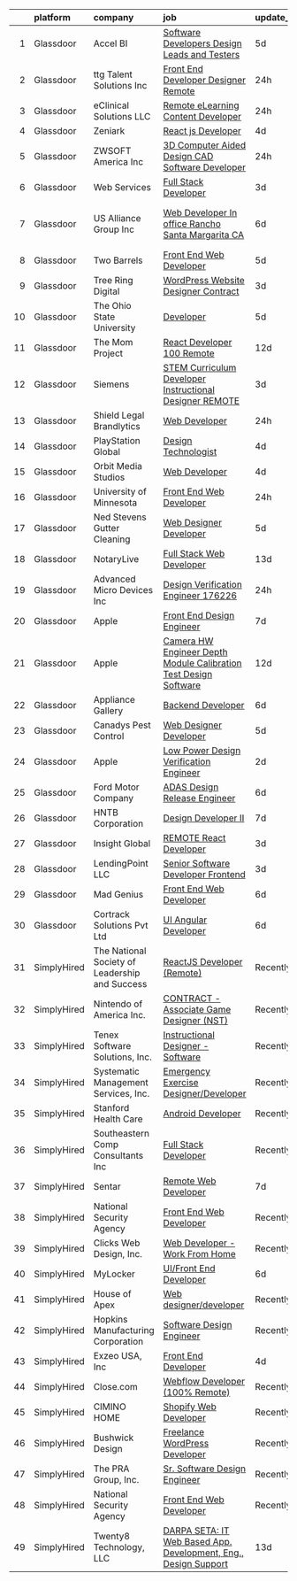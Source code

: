 

|    | platform    | company                                        | job                                                                                                                                                                                                                                                                                                                                                                                                                                                                                                                                                                                                                                                                                                                                                                                                                                                                                                                                                                                                                                                                                                                                                                                                                                                                                                                                                                                                                                                     | update_time   | location                   |
|---:|:------------|:-----------------------------------------------|:--------------------------------------------------------------------------------------------------------------------------------------------------------------------------------------------------------------------------------------------------------------------------------------------------------------------------------------------------------------------------------------------------------------------------------------------------------------------------------------------------------------------------------------------------------------------------------------------------------------------------------------------------------------------------------------------------------------------------------------------------------------------------------------------------------------------------------------------------------------------------------------------------------------------------------------------------------------------------------------------------------------------------------------------------------------------------------------------------------------------------------------------------------------------------------------------------------------------------------------------------------------------------------------------------------------------------------------------------------------------------------------------------------------------------------------------------------|:--------------|:---------------------------|
|  1 | Glassdoor   | Accel BI                                       | [Software Developers  Design Leads and Testers](https://www.glassdoor.com/partner/jobListing.htm?pos=120&ao=1136043&s=58&guid=00000182394b86218629e5efd0278edc&src=GD_JOB_AD&t=SR&vt=w&ea=1&cs=1_88e0d2bf&cb=1658818627688&jobListingId=1008017868184&jrtk=3-0-1g8skn1nikuio801-1g8skn1o3ih67800-cea150e8c433e0a7-)                                                                                                                                                                                                                                                                                                                                                                                                                                                                                                                                                                                                                                                                                                                                                                                                                                                                                                                                                                                                                                                                                                                                     | 5d            | Remote                     |
|  2 | Glassdoor   | ttg Talent Solutions  Inc                      | [Front End Developer Designer  Remote ](https://www.glassdoor.com/partner/jobListing.htm?pos=112&ao=1110586&s=58&guid=00000182394b86218629e5efd0278edc&src=GD_JOB_AD&t=SR&vt=w&ea=1&cs=1_7906b874&cb=1658818627688&jobListingId=1008028422013&cpc=334ABAF5D42DC775&jrtk=3-0-1g8skn1nikuio801-1g8skn1o3ih67800-c6f6f710d0464853--6NYlbfkN0AUiX3sHKqZN5jl4IsPDtY0khgZWcQ8wFhqB-G_96asve0MCvcbNf7SqkXrWUp1jmlIKT-YA5EnAtLioeaeQoOKV_opw6rbp9AGBOYrP49pG8KxM9-ggLJjVDydvwhqqrlEgCuu3JEj6b5UDQLIovkPiQuBiQRadGHWa_EhVLlmNj427a0YfbHVDPeMNvrStIwM27IlcO_hXmcSnvEjfUEGLf2pzXaCByzpuCDozT_fACO7d8bSpl_mIn7p0jrTa-P0kBy9xF1_E6dhhHQatGCC-b1DKuFA_5nfV6a18v_2OX9nijYZRDxbo0hW7qCKuBD2ctzcvHLzHgqB0Gq2sGm1chz9qEOvZCCOZJbgcJpLlLeoV5LKLDYZWZh9BQq5fei20y4gqpIfUahP7TcLiVHOZoiitatIyayq72YqeOU3IHZ4SsfOSVLCF-aqGi30qCN5Ot7mGF2P9ZQJ6ZacOk0mbcUBYoeSLu5ZCOYTqWE5A3iDGXvbtVnO4TtZGg7bBVQXyMVVWf3yDg%3D%3D)                                                                                                                                                                                                                                                                                                                                                                                                                                                                                                                                                            | 24h           | Remote                     |
|  3 | Glassdoor   | eClinical Solutions  LLC                       | [Remote eLearning Content Developer](https://www.glassdoor.com/partner/jobListing.htm?pos=115&ao=1136043&s=58&guid=00000182394b86218629e5efd0278edc&src=GD_JOB_AD&t=SR&vt=w&ea=1&cs=1_7ce787ef&cb=1658818627688&jobListingId=1008029174194&jrtk=3-0-1g8skn1nikuio801-1g8skn1o3ih67800-8be40fbc77b5fb4a-)                                                                                                                                                                                                                                                                                                                                                                                                                                                                                                                                                                                                                                                                                                                                                                                                                                                                                                                                                                                                                                                                                                                                                | 24h           | Mansfield, MA              |
|  4 | Glassdoor   | Zeniark                                        | [React js Developer](https://www.glassdoor.com/partner/jobListing.htm?pos=118&ao=1136043&s=58&guid=00000182394b86218629e5efd0278edc&src=GD_JOB_AD&t=SR&vt=w&cs=1_a1da734b&cb=1658818627688&jobListingId=1008019700337&jrtk=3-0-1g8skn1nikuio801-1g8skn1o3ih67800-05903aacd493e165-)                                                                                                                                                                                                                                                                                                                                                                                                                                                                                                                                                                                                                                                                                                                                                                                                                                                                                                                                                                                                                                                                                                                                                                     | 4d            | Virginia                   |
|  5 | Glassdoor   | ZWSOFT America Inc                             | [3D Computer Aided Design  CAD  Software Developer](https://www.glassdoor.com/partner/jobListing.htm?pos=103&ao=1110586&s=58&guid=00000182394b86218629e5efd0278edc&src=GD_JOB_AD&t=SR&vt=w&ea=1&cs=1_e8ca6961&cb=1658818627686&jobListingId=1008028413603&cpc=7AD1D84939BBEEF3&jrtk=3-0-1g8skn1nikuio801-1g8skn1o3ih67800-7cfc9b44e995e1c8--6NYlbfkN0Al--CnnRAAemIt_jfh57jxz0oZUFSmuvBQtr16jS88RRLe8Ac7oVcsiyg-vicHt85WlGgMjQ3jT_JXQEFEJM2J6WbHKirNqK3Z481xKc2l-WsEBEiFHTKZzwi3TM2D5oDtmy1YCJtTLM5VPw8FD8ycXz93Nw6WVEOhwseukaqVqFM4pURWTwlnC0FcXcD6Ew8LWQ3-lZT3rzqEmFe3TcfkMoFnbPvqUlF3FCmXTJHg8FrZ-uLD3xa_xhUYbOwHXFNiAKKSVyi4J_67_WPP7nJQClxra0FWSp1leyXoEbepk4h_TDaUcofns0HfhZQth7mZ4NihOo6pF_qq4pgbt0QqpkjAl1BXWl_U0WXWub3x-ixK9_I4PiV2erP4mkPMMCWpdM1ZuoAh6SvjIXC1zke9NXD5w_LKZ3UwKIGAZppiIIMnf_ohudUMKCrhOWScWn4UEXmXAcJQoEezkKpXyotzwHqAVYIyOz2NNj3DxHCWupONkgqP-DtoNYi8W7Omkmg%3D)                                                                                                                                                                                                                                                                                                                                                                                                                                                                                                                                                              | 24h           | Melbourne, FL              |
|  6 | Glassdoor   | Web Services                                   | [Full Stack Developer](https://www.glassdoor.com/partner/jobListing.htm?pos=126&ao=1136043&s=58&guid=00000182394b86218629e5efd0278edc&src=GD_JOB_AD&t=SR&vt=w&cs=1_23b3ae98&cb=1658818627689&jobListingId=1008024000318&jrtk=3-0-1g8skn1nikuio801-1g8skn1o3ih67800-c62dc556ccc5faef-)                                                                                                                                                                                                                                                                                                                                                                                                                                                                                                                                                                                                                                                                                                                                                                                                                                                                                                                                                                                                                                                                                                                                                                   | 3d            | Remote                     |
|  7 | Glassdoor   | US Alliance Group Inc                          | [Web Developer  In office  Rancho Santa Margarita  CA ](https://www.glassdoor.com/partner/jobListing.htm?pos=101&ao=1110586&s=58&guid=00000182394b86218629e5efd0278edc&src=GD_JOB_AD&t=SR&vt=w&ea=1&cs=1_f285f0c1&cb=1658818627686&jobListingId=1008014848603&cpc=3E251C7E648E8D76&jrtk=3-0-1g8skn1nikuio801-1g8skn1o3ih67800-7d13f3e603f6dd15--6NYlbfkN0A7OtFyauc6LJP5jWkGMpWWxS3-3XKXtaPXlCd9hnwWuVUelcMpdfFT_rILibNBvX6yJ2Kqpn2nSfwPJns4iPrCDJ0nUTlAk7Ya935nIWehlUCWZE9uMYaW6uT-WfbYywJXyOP17KRSABWjkTP38cZgvSgsXPMEL8yYtZSAtUaFylcCCWes4ng_qTY33-Y2m8Cg_LQFkQnxWbw-ORJaCWoqi3HRBWICHO0WrUFIEzFstwmCWPWi8dC-MpKeWGzuzCULvGCaXikyLMUTQYVyN7VuJ3XZQTrkh10uaRql3b6sYQmvoNnClvBsF2o-TvMwl7rDKGh-xZK7VH_-IyDkXoqnLYiIRfVFCb6ZpARui15pLnbR8O-gQoCFJuqL681l_MpWrmJ_-YUw8Efv2DpFEYK6KLOiDlk6Bi58E7_w0Tr85UR_e51fsXkNUVQy18OUoJtcxuBzOTYbNo4I9Xy4FkYO8-D2ewFuiqBsy9rUQpnqa0Wn6rDV7NQGGFckD6ybKFAZPFzUb8bkgP5Lmii3WqqzLUgxNDtMo3JF4Egd3TWdeg%3D%3D)                                                                                                                                                                                                                                                                                                                                                                                                                                                                                                            | 6d            | Rancho Santa Margarita, CA |
|  8 | Glassdoor   | Two Barrels                                    | [Front End Web Developer](https://www.glassdoor.com/partner/jobListing.htm?pos=119&ao=1136043&s=58&guid=00000182394b86218629e5efd0278edc&src=GD_JOB_AD&t=SR&vt=w&cs=1_09c9b7b7&cb=1658818627688&jobListingId=1008017355287&jrtk=3-0-1g8skn1nikuio801-1g8skn1o3ih67800-4073b3b8d689a35e-)                                                                                                                                                                                                                                                                                                                                                                                                                                                                                                                                                                                                                                                                                                                                                                                                                                                                                                                                                                                                                                                                                                                                                                | 5d            | Remote                     |
|  9 | Glassdoor   | Tree Ring Digital                              | [WordPress Website Designer  Contract ](https://www.glassdoor.com/partner/jobListing.htm?pos=125&ao=1136043&s=58&guid=00000182394b86218629e5efd0278edc&src=GD_JOB_AD&t=SR&vt=w&ea=1&cs=1_7c2c6200&cb=1658818627689&jobListingId=1008023268607&jrtk=3-0-1g8skn1nikuio801-1g8skn1o3ih67800-8a16198373301fda-)                                                                                                                                                                                                                                                                                                                                                                                                                                                                                                                                                                                                                                                                                                                                                                                                                                                                                                                                                                                                                                                                                                                                             | 3d            | Remote                     |
| 10 | Glassdoor   | The Ohio State University                      | [Developer](https://www.glassdoor.com/partner/jobListing.htm?pos=130&ao=1136043&s=58&guid=00000182394b86218629e5efd0278edc&src=GD_JOB_AD&t=SR&vt=w&cs=1_b2413f41&cb=1658818627689&jobListingId=1008016782970&jrtk=3-0-1g8skn1nikuio801-1g8skn1o3ih67800-64916cd1d7db5a58-)                                                                                                                                                                                                                                                                                                                                                                                                                                                                                                                                                                                                                                                                                                                                                                                                                                                                                                                                                                                                                                                                                                                                                                              | 5d            | Columbus, OH               |
| 11 | Glassdoor   | The Mom Project                                | [React Developer  100  Remote ](https://www.glassdoor.com/partner/jobListing.htm?pos=110&ao=1110586&s=58&guid=00000182394b86218629e5efd0278edc&src=GD_JOB_AD&t=SR&vt=w&cs=1_15072aa3&cb=1658818627687&jobListingId=1008003187076&cpc=9DC6E4D8324653EE&jrtk=3-0-1g8skn1nikuio801-1g8skn1o3ih67800-9cdda45683b89dc0--6NYlbfkN0BDp_epf89aHDQhKpPegNJQ_ldQpEFZQsM9OcONMGxWx6pU56EKHF58QjVdAUvn2gXX1fuekItIkCiy6qYi46CotMFumCy-OLkNLGC5HlInWK_9X0_7Yu4FaCm9-yL2AeUCMmtMoKhVNK81R29Kv7leI8zn9ApL1hPLyF4EWDbSWgGWwlcAkyly182izPc3-6HKlCAKGjwt0Xx7OY_izW8sNebi8Mx70lttopVNdD13fUZ5wxi0AYsGUqMXyIeGyDGLeg3nzx28_3tk7Souq94JPdJcPoZOlW-cQqFqXvgCF9ICXMRJYn8zkNdCoFhXLGMtrFAl1zR3plxy8zTzA3GOth1jpWwiFQ8cWPxQyp3BC2aB_xZmuBxRpaQo4DWuSJz6cQncF3DlHtwkXkRunq-lfCiJx7FzGQwUtSdldJXJ4x_BueL3Rzt8OOm8XDiyOTSMyEFLa35vPC6NvBMNse9NmDxQR31E1g1pWLw95-k7U4ECAX4vkq-uFL6vzcIXczd0hfVol2OJHUVKQj8Pe-9X5uwWnF9G0BZO3utvAmF98FqRUGbKZRyFuUsJPWGF69YVnBLlo1H1wg%3D%3D)                                                                                                                                                                                                                                                                                                                                                                                                                                                                                                         | 12d           | Remote                     |
| 12 | Glassdoor   | Siemens                                        | [STEM  Curriculum Developer Instructional Designer  REMOTE](https://www.glassdoor.com/partner/jobListing.htm?pos=121&ao=1136043&s=58&guid=00000182394b86218629e5efd0278edc&src=GD_JOB_AD&t=SR&vt=w&cs=1_dbe18c23&cb=1658818627688&jobListingId=1008023949993&jrtk=3-0-1g8skn1nikuio801-1g8skn1o3ih67800-3fa29d17df5dd904-)                                                                                                                                                                                                                                                                                                                                                                                                                                                                                                                                                                                                                                                                                                                                                                                                                                                                                                                                                                                                                                                                                                                              | 3d            | Kansas                     |
| 13 | Glassdoor   | Shield Legal   Brandlytics                     | [Web Developer](https://www.glassdoor.com/partner/jobListing.htm?pos=102&ao=1110586&s=58&guid=00000182394b86218629e5efd0278edc&src=GD_JOB_AD&t=SR&vt=w&ea=1&cs=1_52682903&cb=1658818627686&jobListingId=1008028234356&cpc=9FE5D8D7282D4400&jrtk=3-0-1g8skn1nikuio801-1g8skn1o3ih67800-aa380593fae3c19f--6NYlbfkN0AY4guaBc_odNxnJHTncvfwFu86WvDwtbc_K-gSZc1x5K7wdWHYCJnRp1Locsx80aYeKxKbs3sTBvFSDwBImemlYRB_e4OQYRrXxD9lkdg-qLSJy7X3bVycCTf_UEZ1FJpnKfVLQtn9kZEOtD2QugQ7t6lLq_pIjFKEkKBFYlzOARkx5WAdxaC6mzVyzPCaQkD45aQ35RZICoL0ymAhV9IkJkJX9mHoLaQ8GHrSIxRWO4wlRJ3pGVztp03xKPUTEgQYUFUZrEa1Snhyf3zu3M6pk7uLUw0WRZgaIx8nxZ2e2vewbO30Idr-TNmDCJnXDoc0sEvkjhYvBpCDliEYUeUh2YsWz3ya8vSS11RJazgsw67zt3dLdMYPxrOa-4tGEspv4XXJB-EbG3wpO3Lp32sDA2IH3r1-nU0GquknVzy6G7sfMen3LoZrSdWURIhaKQBE4kOfTxm0Q1tfsr1Cf_TgTyEbLdUYhoOu9YrQ_eS-pbYKVuY7WIauMWnNLOhAx07gGzq8Sm5WSA%3D%3D)                                                                                                                                                                                                                                                                                                                                                                                                                                                                                                                                                                                    | 24h           | Carlsbad, CA               |
| 14 | Glassdoor   | PlayStation Global                             | [Design Technologist](https://www.glassdoor.com/partner/jobListing.htm?pos=124&ao=1136043&s=58&guid=00000182394b86218629e5efd0278edc&src=GD_JOB_AD&t=SR&vt=w&ea=1&cs=1_1219b87e&cb=1658818627689&jobListingId=1008020161010&jrtk=3-0-1g8skn1nikuio801-1g8skn1o3ih67800-1f8aab1198bf748b-)                                                                                                                                                                                                                                                                                                                                                                                                                                                                                                                                                                                                                                                                                                                                                                                                                                                                                                                                                                                                                                                                                                                                                               | 4d            | Los Angeles, CA            |
| 15 | Glassdoor   | Orbit Media Studios                            | [Web Developer](https://www.glassdoor.com/partner/jobListing.htm?pos=129&ao=1136043&s=58&guid=00000182394b86218629e5efd0278edc&src=GD_JOB_AD&t=SR&vt=w&ea=1&cs=1_d536460d&cb=1658818627689&jobListingId=1008021056685&jrtk=3-0-1g8skn1nikuio801-1g8skn1o3ih67800-783f9c4b3577f603-)                                                                                                                                                                                                                                                                                                                                                                                                                                                                                                                                                                                                                                                                                                                                                                                                                                                                                                                                                                                                                                                                                                                                                                     | 4d            | Remote                     |
| 16 | Glassdoor   | University of Minnesota                        | [Front End Web Developer](https://www.glassdoor.com/partner/jobListing.htm?pos=122&ao=1136043&s=58&guid=00000182394b86218629e5efd0278edc&src=GD_JOB_AD&t=SR&vt=w&cs=1_99b25c4e&cb=1658818627688&jobListingId=1008028103224&jrtk=3-0-1g8skn1nikuio801-1g8skn1o3ih67800-6dcc656077c40d42-)                                                                                                                                                                                                                                                                                                                                                                                                                                                                                                                                                                                                                                                                                                                                                                                                                                                                                                                                                                                                                                                                                                                                                                | 24h           | Minneapolis, MN            |
| 17 | Glassdoor   | Ned Stevens Gutter Cleaning                    | [Web Designer Developer](https://www.glassdoor.com/partner/jobListing.htm?pos=107&ao=1110586&s=58&guid=00000182394b86218629e5efd0278edc&src=GD_JOB_AD&t=SR&vt=w&ea=1&cs=1_461210ee&cb=1658818627687&jobListingId=1008017120877&cpc=217C45A42544DB93&jrtk=3-0-1g8skn1nikuio801-1g8skn1o3ih67800-d5fb7e4d1dac221b--6NYlbfkN0DLxniXb9xd09bch3T7EymxCrgj1jiT2kSu__xrmi42oCz9LhPSIgqDkFYApuYeWGy_rjCkHvUHMHLj1_Xvd3v1qSbW6fyst-_8t0riB0k_jESoRxSdvl5g2QFKEhLWUaJicRCC7nSUOmNyjVaHbcpcN3zcep0FLteSd7OHcev7pL95IUF5i3_w8cGQVncW66DcxUX4PiILD4oKqD8Jx0reySSFsrZuFq7rvWnawTxnAqIzjSudnFfGwWA13z7TR4qmR3asWVFmzhUQgh59krAieHe3reZPTKizNGvOjGS-pOGtN0lNRtyNG3hud9NrxGU4wsoxWBNmsU5DZYzgqJtpJQW-2DQDh4pGMWlV9J08k4KaOAuhjX0ahYXTjP7mxGf8q_Hp1dlCRqg6peFjQH_JFREaIegnI3Nz2ICGl7Efj8jOxxFii80EKW3W_gfqdYVbf7Sv_qI5L8yTwZmqnijb03EWiSXl8Ds6m1eMcrz-kEIqASHLX2I3VzesYhALhQ8%3D)                                                                                                                                                                                                                                                                                                                                                                                                                                                                                                                                                                                         | 5d            | Fairfield, NJ              |
| 18 | Glassdoor   | NotaryLive                                     | [Full Stack Web Developer](https://www.glassdoor.com/partner/jobListing.htm?pos=108&ao=1110586&s=58&guid=00000182394b86218629e5efd0278edc&src=GD_JOB_AD&t=SR&vt=w&ea=1&cs=1_303b1b80&cb=1658818627687&jobListingId=1008000375797&cpc=444700D72F2ECBCE&jrtk=3-0-1g8skn1nikuio801-1g8skn1o3ih67800-5b2329645c866d27--6NYlbfkN0At83X8kkdixnJSamndfxk2HpSvNgVyVMZKCbhG0LDmU7q2XBxd1sTiS7_7wWniVM3xdmRgtNvg8_JaqheuNjWm6f4dzWdgpGaWeVdEjkAnUK3AArEislUnyvfLtWJzQhENywvcD_Tzc8Z0JsUVZPl-KydRXM4YRAStw3Ad6Iva_70aCMCFmfiNKksbrbcT-IYiZXIY4L7s75yP35kfhH3fIZ_QiXkTlSaOZGd7pcTv0KmEhyh_BpPJhZpnklcFU-Id8tqMcQmkHVVXwjLImJnZpxakg6a-N3J99iUKZ48cIcZBEkQtdIyWF4p5MWikgw2fMfWcx3p041VBsq3sUJXUL8NE1RtihQNOHtQsGoOsBp-K3GI-QGdelV4N3V3i9fgAp6f8tyZ7tGHhDFTzVENKZTqYQfFSm8xhp62bBUC0pPs4eYihNpZmurKL2WfzXJGEKADAL-t2EXbwBG79ijbqhLVAoU4ZVfxs9oHIoW2uYxOJFOjKozZftU4tDYXbZj4%3D)                                                                                                                                                                                                                                                                                                                                                                                                                                                                                                                                                                                       | 13d           | Nanuet, NY                 |
| 19 | Glassdoor   | Advanced Micro Devices  Inc                    | [Design Verification Engineer  176226 ](https://www.glassdoor.com/partner/jobListing.htm?pos=127&ao=1136043&s=58&guid=00000182394b86218629e5efd0278edc&src=GD_JOB_AD&t=SR&vt=w&cs=1_22913d19&cb=1658818627689&jobListingId=1008028281859&jrtk=3-0-1g8skn1nikuio801-1g8skn1o3ih67800-480cb10f5608e0ff-)                                                                                                                                                                                                                                                                                                                                                                                                                                                                                                                                                                                                                                                                                                                                                                                                                                                                                                                                                                                                                                                                                                                                                  | 24h           | Santa Clara, CA            |
| 20 | Glassdoor   | Apple                                          | [Front End Design Engineer](https://www.glassdoor.com/partner/jobListing.htm?pos=106&ao=1110586&s=58&guid=00000182394b86218629e5efd0278edc&src=GD_JOB_AD&t=SR&vt=w&cs=1_9d4bf351&cb=1658818627687&jobListingId=1008011631967&cpc=82B3195DA92CAF92&jrtk=3-0-1g8skn1nikuio801-1g8skn1o3ih67800-344c5424d55e1b20--6NYlbfkN0BvKrLyj5gPmtZO9T8euul8TCxuuKNOtzRJOomxnwSEodTz2Bc-sPZlMlNbJQ5kKAv04Ivmwpjp93eLryhvpt11H81ED19LOkPGcNUhAXTdgbfSIXwOQbt6ewEB3v8s4Sefu8yQirlLNwvlT_xCGGg5VfRhIWkFIMZPcc3oOPH7mSg9ACGIOE_JYk1LBsTjSBpzPGPuKY-i-kpgW7eqRjG0uRDuvVBcxab4Raqptst_wqP1skRDft7K8fQ06ZhV2Lch9Dng61xlT5SmWoGx_s7gsqskz2YMYGx8EFHmuso6d2bs2KhBprjTcOl6OczrWsAPtM9jFkw9OxYRm3DEniG6MiMOVdbjhM9IT942yRsNZzc-9FGPQp89Hm-x8cqMvU9BmgBf9KFBGQNkfd7MK0-JNh4uYqvLbXnjFRcIAuiKBP7v2yBOe31vrh9v0uXTM5U5wSYrhxQsnQNGmthdUXl1A48NIuK-sYLJCtBo82tYZqR7FiTxtOZpQQMN3Jg0Zd0fT_v7pLI37UXr1npfQf-JzgVGALP3rCw6AbrYePyqrbYc6YHgJbVaJ-5C4iezHcUoRdZKOLKIZZPfgRIQZG2DKPXvH4XPO9H13kb3TffwHeUGefa6S5mKxf-xkz8tc3rAA15NSxYYNIki8V-SXRjTxmrgfZr7xypL_SKwqZ_TIu_eEZPy5CJscztY_X6mk81a3M4xaKUhz3-DxOlxgyqVU7iaI-SgYGLFrtqXt_HgOg67iwLIBZ6fqdf1WoHV4xAwkVI0DDeTaXcqVQROwS--DWs2Z4Guwn0lSBKqbC5tE9h7n_xlIvzvvmgUImPK9FW67AXU4Wq4wiDsEnlNKIwnyhw54b044niLv6JWmEmqvGgNusk-Vnof9Bwb9GyyfpihpfXJsUUZsxc6CUAo0Mfy8eCuX8addXj-RRlnuBQYuYufIasSCrx2vZBx-l6hWUIXiy1BaY4ohsqYAwOcGXh4)                                                                                                         | 7d            | Beaverton, OR              |
| 21 | Glassdoor   | Apple                                          | [Camera HW Engineer  Depth Module Calibration   Test Design  Software ](https://www.glassdoor.com/partner/jobListing.htm?pos=111&ao=1110586&s=58&guid=00000182394b86218629e5efd0278edc&src=GD_JOB_AD&t=SR&vt=w&cs=1_5d2c5a4d&cb=1658818627687&jobListingId=1008004162584&cpc=FA84DF7EA1EC2398&jrtk=3-0-1g8skn1nikuio801-1g8skn1o3ih67800-0b3c81bad7b55d52--6NYlbfkN0BvKrLyj5gPmtZO9T8euul8TCxuuKNOtzRJOomxnwSEodTz2Bc-sPZl8WPllYOnI2h2dBoPyo9C9fQXSipqlWKAVOBQ9tHb7LO6sJevwpR3FBz5m63Yre8qeFszq80366ANlwZ5wiE9GPb-R6OguIQfLHkTwVVyCG76D4PEKpxd7QIwayu18pGNPW9EQSUDpeney7pFccwz-aB_PdPwjMg6MSpxChQ2o2sJopSkDBkDz9jl5Rpje9RniC6pwCLEFSnLSHmAUllGzSV4H3FJhAZ8QB3s7DqhovBajgBNmRLXuDeuQd-pJtKA5ESHxQv-nJq0zDWiMcc-y9mC513_QNcShwYKYcPDtrmBcksOq_etvgy4xcXMf9b-745HitI0rxnose8PPlsUEC3jtqE-R5qYMAybARJaDnz5PWfS0L39ZAIPIjpTf09fb7Jx_KUJYEh9mMjPF6nkD0qRCaie7Ygv-Y7HF5QfQLNj07kUfG9Ipd8yW-yEWYGTi5PtTO3KcBtQImPvo9-4wfuLIiNMgv-FqZ67p9el951XWdZeD-tp04n4CDoJ3bRKMWE93XFf4P4IO-9yVYNqgLU9rGWS85L4Ewas1KksMNrqUnhEEJ14fBXI5C_XVVdl8gHSDXbwnuEVhzm9QzA_iRrA3rPjGhHv1p07xZT2-7RDZMbJ9kRmsFWDWTXyfWzm87VtG9N15qQdBaSNxo4XQK5g4lhfWqP0mPSvgZEuWCNp6sXKEyKJL5GZFq3RXkqEpxOlngXuvZo1wwSFRn9h1RG9b3uQrCbXn3hJN-lcn_oyp04rumJahPLHmXNvYg2_KSciF-0KaO1NtM6Z0pXYmYDOJqAa8u_ZgVj-FqOUWL_IQbbu3sT0QknOEkQ6r8matYQsry2FnC4QkuPwmHW1Ns4WgUH2zSLTT1Pyrxtx2zmLDZtd69ePMsYm-UHQGqnBl8eXmbNq3ZSiMFNVHQkvSdIod528-xWF8HBEQQp7CQPfr2q0iPtOJCgVc5_-AxuFWBihElCO3avpGppOEW72IA%3D%3D) | 12d           | San Diego, CA              |
| 22 | Glassdoor   | Appliance Gallery                              | [Backend Developer](https://www.glassdoor.com/partner/jobListing.htm?pos=105&ao=1110586&s=58&guid=00000182394b86218629e5efd0278edc&src=GD_JOB_AD&t=SR&vt=w&ea=1&cs=1_9a1bfc48&cb=1658818627687&jobListingId=1008015204321&cpc=F583A5AE0DDDFE3A&jrtk=3-0-1g8skn1nikuio801-1g8skn1o3ih67800-04df99de1115416d--6NYlbfkN0B7asqLSFTVh84QNhoMZnykEkqd3VzFRgpMd30Tm6Y5VAR0GYQIAhTEALcfM-Zhn9fD8bVtsauWf2bJC5qsUBNxWxzwk8a96xOOKY9-19yMMvHkehMIdjOaJoNB6m7LaeaQjQKxJYW3mWfW01ShS2-S48z205dlIMX1ezKrikYn70SO6_3EOjciYZ08OXw4R_860SB1H1nF9cnDYHXDAcKTdwfaee2cmi1QOCU1FlKfn6unA1ibdrNc41Tf23QS629WhN4IY90rX0T0WUbC_Mk65CuVrCqDKbvTKXLnHkl4rKHOmp5hGSmrQ_Pq9o_Xn82Uaxr8WXzRV7AUz-yRhSZG1rt9ZHz_hD41RlGn56urcy2sT2yfktLckhyIza9PmoVctZdUKhJf3DpFVXvkYhK3jlAr5WV6mOE0PmERg-UsK7HOeuYr502fxu-PYIwAhpqJAHgOJSD6jJjr1wpcB9k5yIpzI_4gJDH-naUC_lmN4-xHGDKPVwZU)                                                                                                                                                                                                                                                                                                                                                                                                                                                                                                                                                                                                            | 6d            | Brooklyn, NY               |
| 23 | Glassdoor   | Canadys Pest Control                           | [Web Designer Developer](https://www.glassdoor.com/partner/jobListing.htm?pos=116&ao=1136043&s=58&guid=00000182394b86218629e5efd0278edc&src=GD_JOB_AD&t=SR&vt=w&ea=1&cs=1_7a542285&cb=1658818627688&jobListingId=1008017083812&jrtk=3-0-1g8skn1nikuio801-1g8skn1o3ih67800-bfb1181bf9d3d595-)                                                                                                                                                                                                                                                                                                                                                                                                                                                                                                                                                                                                                                                                                                                                                                                                                                                                                                                                                                                                                                                                                                                                                            | 5d            | Lumber Bridge, NC          |
| 24 | Glassdoor   | Apple                                          | [Low Power Design Verification Engineer](https://www.glassdoor.com/partner/jobListing.htm?pos=109&ao=1110586&s=58&guid=00000182394b86218629e5efd0278edc&src=GD_JOB_AD&t=SR&vt=w&cs=1_3c49a4cf&cb=1658818627687&jobListingId=1008024922068&cpc=26740BCDE5E48596&jrtk=3-0-1g8skn1nikuio801-1g8skn1o3ih67800-2cb87557982b1042--6NYlbfkN0BvKrLyj5gPmtZO9T8euul8TCxuuKNOtzRJOomxnwSEodTz2Bc-sPZlMlNbJQ5kKAu4HTNAsRWuK-edT8w2RoDyEKMYDeb96a6DvOfx9Uss1F6DyKzlgkHnzR52qFQi3wHQpt_DVdTPE9ASTUdywpkqvzCjnErFPXmITXs2cDFWq6dFowc3Vi2rS-CI4JaUKcuj9VDnyokqF7xYcMn5of7bkdEeavqaDHCx7uwDyASp9JqRndcHDLamSx4fJVitGsnLP5e8qmLrI2zEim3ArZRLYj78cWWo3AmS1xPsfCqC63froYCqyFhbz2anEPAifsGbhWsxWkhq12C_4sbrFMMQmzLgDoaxUsQU5jHYMfcv6jW7_PRKRbXsGYtyfbeFckA6qPQkxcmSUaFIthSuHkQxdNKJVY4ouxGXNYjOQzzHdL35MvaozfI7NyEdP6U1SihOc_aNZFAIX94A9eplVBVOglXzfo18BVyPH7V7RgGLhHLRU6P5yOjBG3W9rhJbVvsQ51mc5dHi4xqbAburA9yR76NQ4bWSXz-3i-P3VzvGMTMIgNegTd7gwD6WYZ-_ZXgChgD3-oPuncROex8M-1iZ-4au8qJfnaiXlcWt0LXzOkAW5x6Quu1M-_B90YfAqOzdcroq_ACmjVKj2p8Yaw4QMz-hKfGxYNL0Tfzh2GAhNZRlWaWOmlkgyIu8zRcqcTIX1cgUPfZNnpmKrlvNe2CeKyVoyrp6cqKDB9LPURK6S7MhehRg9rF8mV-3QfvXsjmufebndIxJOxUCBz6JgZhvg3EYaFu0Nj2q0R2y9ja1bIgpVuUWi2pxeaapLoEz7YlCHfpUtMcLkxwUX3a96dHWLEAbJCsoR1KsrFtuI_HVppjZA55EltB_6vRs5yPAPwXqCA5LjPjPoeqRTAuiViC9RJNP9QnhlXBrKWhbnM6LxZiK6zpXetSR1q_iWNa5mnU0DCohnkaTcUVsSbMTy20H2mtLh79JYBcq17y4VswkwA%3D%3D)                                                                | 2d            | Beaverton, OR              |
| 25 | Glassdoor   | Ford Motor Company                             | [ADAS Design   Release Engineer](https://www.glassdoor.com/partner/jobListing.htm?pos=123&ao=1136043&s=58&guid=00000182394b86218629e5efd0278edc&src=GD_JOB_AD&t=SR&vt=w&cs=1_34f2bb77&cb=1658818627689&jobListingId=1008014917267&jrtk=3-0-1g8skn1nikuio801-1g8skn1o3ih67800-2cacf673812a2a10-)                                                                                                                                                                                                                                                                                                                                                                                                                                                                                                                                                                                                                                                                                                                                                                                                                                                                                                                                                                                                                                                                                                                                                         | 6d            | Dearborn, MI               |
| 26 | Glassdoor   | HNTB Corporation                               | [Design Developer II](https://www.glassdoor.com/partner/jobListing.htm?pos=114&ao=1136043&s=58&guid=00000182394b86218629e5efd0278edc&src=GD_JOB_AD&t=SR&vt=w&cs=1_2f5576a9&cb=1658818627688&jobListingId=1008012438929&jrtk=3-0-1g8skn1nikuio801-1g8skn1o3ih67800-426a41abcf729e26-)                                                                                                                                                                                                                                                                                                                                                                                                                                                                                                                                                                                                                                                                                                                                                                                                                                                                                                                                                                                                                                                                                                                                                                    | 7d            | Chicago, IL                |
| 27 | Glassdoor   | Insight Global                                 | [REMOTE React Developer](https://www.glassdoor.com/partner/jobListing.htm?pos=113&ao=1110586&s=58&guid=00000182394b86218629e5efd0278edc&src=GD_JOB_AD&t=SR&vt=w&ea=1&cs=1_4d6f5a4d&cb=1658818627688&jobListingId=1008023471508&cpc=3BA4CE39D5B5DEF5&jrtk=3-0-1g8skn1nikuio801-1g8skn1o3ih67800-f0bf5f0f1c161255--6NYlbfkN0BKkHZu3wF05EeDimN_p6sYpKCMArvwa95YdH7UpkaBCkTAlOdu2lVgZ5yts_CGftiOxpdgQpqas8fM1R_dI75at84vgjpCV3MznvdIWoL0JGj1_MPGJG3Op4dqb73O_5m6Wg_6ZEvUZmsnr6OzMoys0_tAqV_M5hEArx_0BPDV3vIylzu68Wmqo5E4ZwmX4k429TKbX1ldcI3P1vkAHkna8tOnQcSqBSo1baFwn5U7w7sahirsihgZYFzCjlYxnmKjQeTa4uDZ_GOeiHVwdZV4RmRNX2pP6CVGXC619_wCcARurr7z3DS7BaQltv424yL8lSL2tEgAUWIzFqOQv-mtNxUU24FfN703ep70elAnCC5P2jWcAxkxtSLsgoiw5Hm4B3U3Oe9du2xD7rKPeEb0VLDjsQBQOb7-6rNREi5NzNjcgKhmcjZa18uIpfE9IHLiLmwzcSXeaysgrz7-WU-zg5KBHyXZbnbpjeMCWfJwcoDprk9NzY27gPLddl6P_3kzym4LuURCuA%3D%3D)                                                                                                                                                                                                                                                                                                                                                                                                                                                                                                                                                                           | 3d            | Remote                     |
| 28 | Glassdoor   | LendingPoint LLC                               | [Senior Software Developer  Frontend](https://www.glassdoor.com/partner/jobListing.htm?pos=104&ao=1110586&s=58&guid=00000182394b86218629e5efd0278edc&src=GD_JOB_AD&t=SR&vt=w&cs=1_f1c3ea8a&cb=1658818627686&jobListingId=1008023577553&cpc=C63BD00756FD6F58&jrtk=3-0-1g8skn1nikuio801-1g8skn1o3ih67800-82fa04a05c3a09ae--6NYlbfkN0AMU85yDPFKRmyNaJX4vsZzzCZO8oGW3wN3dIQS5LuX8APSEdPLZuyb0wEk9g8ACfIYtRd5OYhqVF7PEYILND5L5ULGQoXJqPDg85ajoEp9eiwBN-yo4Ety9oRhcNMcfo8gSCGC_MNm0DhyPSkrPsHd5NLfAJLy_E5cihRLXRfhqSiDCRkttL6mZRv-bFAmdJ21tk14ydgkaYRNbaECqmlh5jXtbTMASA21lRgzJ2ZKW5rLooZI9jrIGNZHdhLV4nduZSqhn0S3zPVGurJCmYHGLOcAMNfk5nzwPMVeaNpKWbYSXyaOPmeVAqpYPgWzDfMHu5iqnlvhUpqFyfYDqrOt2n0JYES4LgRNEjbJVeAzaiIo8tVugDO4fxYk2C1EL-ca23hadAUEtQU0wfRQXTuDVXB_DYgE3E3wKNVBObQ9unWv-y_vQI2-leqam9X4IUZ4bNUZFEOsXREp7Bmm_4hLD2is0BmpkZj6hPe4L93SHkr45XkD4Xo6csENIwZhi6720wW1slNo8hZLtBGif1D1EOTJbxdqBVni9ldGC1h2EZgsS7g7sX49cIZdv59xigDJyoVxFql8MhNkmZ4Pu-ijtQv1vjampePADzP4bCI9cLvH_EvHNPLwOi7xVkZfMHOvItJSQ9NtJzlE_4wVYYfKmsynjifSKtI%3D)                                                                                                                                                                                                                                                                                                                                                                                                                 | 3d            | Remote                     |
| 29 | Glassdoor   | Mad Genius                                     | [Front End Web Developer](https://www.glassdoor.com/partner/jobListing.htm?pos=128&ao=1136043&s=58&guid=00000182394b86218629e5efd0278edc&src=GD_JOB_AD&t=SR&vt=w&ea=1&cs=1_57c9262d&cb=1658818627689&jobListingId=1008014797275&jrtk=3-0-1g8skn1nikuio801-1g8skn1o3ih67800-a110e8d6b5fe0b57-)                                                                                                                                                                                                                                                                                                                                                                                                                                                                                                                                                                                                                                                                                                                                                                                                                                                                                                                                                                                                                                                                                                                                                           | 6d            | Ridgeland, MS              |
| 30 | Glassdoor   | Cortrack Solutions Pvt Ltd                     | [UI Angular Developer](https://www.glassdoor.com/partner/jobListing.htm?pos=117&ao=1136043&s=58&guid=00000182394b86218629e5efd0278edc&src=GD_JOB_AD&t=SR&vt=w&ea=1&cs=1_0bf7a4b9&cb=1658818627688&jobListingId=1008014819624&jrtk=3-0-1g8skn1nikuio801-1g8skn1o3ih67800-1213724871e4abcb-)                                                                                                                                                                                                                                                                                                                                                                                                                                                                                                                                                                                                                                                                                                                                                                                                                                                                                                                                                                                                                                                                                                                                                              | 6d            | Remote                     |
| 31 | SimplyHired | The National Society of Leadership and Success | [ReactJS Developer (Remote)](https://www.simplyhired.com/job/VVdD8FAdKgp6_paAbNzHGayj4JTf6wbif-wqfRKSx4DNnHw-wkbKKw?q=design+developer)                                                                                                                                                                                                                                                                                                                                                                                                                                                                                                                                                                                                                                                                                                                                                                                                                                                                                                                                                                                                                                                                                                                                                                                                                                                                                                                 | Recently      | Miami, FL                  |
| 32 | SimplyHired | Nintendo of America Inc.                       | [CONTRACT - Associate Game Designer (NST)](https://www.simplyhired.com/job/gtct-XnGZ_zTfwf6pqrShCeuZurC4G5GBTi3IVtDFjWKfsKBVgZsjg?q=design+developer)                                                                                                                                                                                                                                                                                                                                                                                                                                                                                                                                                                                                                                                                                                                                                                                                                                                                                                                                                                                                                                                                                                                                                                                                                                                                                                   | Recently      | Redmond, WA                |
| 33 | SimplyHired | Tenex Software Solutions, Inc.                 | [Instructional Designer - Software](https://www.simplyhired.com/job/kd36Ld0v9O0wgWZYn7kAPjpejP8Vnl753_xAquJQb9r6fhu5OdXzDg?q=design+developer)                                                                                                                                                                                                                                                                                                                                                                                                                                                                                                                                                                                                                                                                                                                                                                                                                                                                                                                                                                                                                                                                                                                                                                                                                                                                                                          | Recently      | Tampa, FL                  |
| 34 | SimplyHired | Systematic Management Services, Inc.           | [Emergency Exercise Designer/Developer](https://www.simplyhired.com/job/K67Q598TGt6apYi50JKCrunnHOEkdFTM_OXtSucrngj-Oxxr_9INgQ?q=design+developer)                                                                                                                                                                                                                                                                                                                                                                                                                                                                                                                                                                                                                                                                                                                                                                                                                                                                                                                                                                                                                                                                                                                                                                                                                                                                                                      | Recently      | Washington, DC             |
| 35 | SimplyHired | Stanford Health Care                           | [Android Developer](https://www.simplyhired.com/job/bixntMy0ujDioU4BjtZEEvVL_r_XDW95SQ5woSmxcbcU1YTvBsekZQ?q=design+developer)                                                                                                                                                                                                                                                                                                                                                                                                                                                                                                                                                                                                                                                                                                                                                                                                                                                                                                                                                                                                                                                                                                                                                                                                                                                                                                                          | Recently      | Palo Alto, CA              |
| 36 | SimplyHired | Southeastern Comp Consultants Inc              | [Full Stack Developer](https://www.simplyhired.com/job/YP1GvC7YrzQ2Nm1k5X_Vj5VH4eb-oWMpawr8Z5AUMbfoDP_2x5mNmw?q=design+developer)                                                                                                                                                                                                                                                                                                                                                                                                                                                                                                                                                                                                                                                                                                                                                                                                                                                                                                                                                                                                                                                                                                                                                                                                                                                                                                                       | Recently      | Austin, TX                 |
| 37 | SimplyHired | Sentar                                         | [Remote Web Developer](https://www.simplyhired.com/job/sUIwT5EehUcdhQuRX9VuzO3Jfe3PBD0ZiYaMab-gTFkPAuzzTE8BGQ?q=design+developer)                                                                                                                                                                                                                                                                                                                                                                                                                                                                                                                                                                                                                                                                                                                                                                                                                                                                                                                                                                                                                                                                                                                                                                                                                                                                                                                       | 7d            | Remote                     |
| 38 | SimplyHired | National Security Agency                       | [Front End Web Developer](https://www.simplyhired.com/job/nOLlMFoM2tpJzWAdMgxCyBmy2swBcb8isPnOb-iSG3yN7AR5Y7eOqA?q=design+developer)                                                                                                                                                                                                                                                                                                                                                                                                                                                                                                                                                                                                                                                                                                                                                                                                                                                                                                                                                                                                                                                                                                                                                                                                                                                                                                                    | Recently      | Fort Meade, MD             |
| 39 | SimplyHired | Clicks Web Design, Inc.                        | [Web Developer - Work From Home](https://www.simplyhired.com/job/aRaktcQH1AJQXe1rkj-8bmM0cJ901D4BAOFRKfDxs0WXJLO1HJymSQ?q=design+developer)                                                                                                                                                                                                                                                                                                                                                                                                                                                                                                                                                                                                                                                                                                                                                                                                                                                                                                                                                                                                                                                                                                                                                                                                                                                                                                             | Recently      | Illinois                   |
| 40 | SimplyHired | MyLocker                                       | [UI/Front End Developer](https://www.simplyhired.com/job/UjBidRcn2BbFCHlUZGarXnSndlvBQRldpv6V9OD0cXVVMUb-VLU5bg?q=design+developer)                                                                                                                                                                                                                                                                                                                                                                                                                                                                                                                                                                                                                                                                                                                                                                                                                                                                                                                                                                                                                                                                                                                                                                                                                                                                                                                     | 6d            | Remote                     |
| 41 | SimplyHired | House of Apex                                  | [Web designer/developer](https://www.simplyhired.com/job/YJueoD5bSXOr60QHhlpMxkxCVIr8bGAKaywTp0qLcD4mgYU0ZELf7Q?q=design+developer)                                                                                                                                                                                                                                                                                                                                                                                                                                                                                                                                                                                                                                                                                                                                                                                                                                                                                                                                                                                                                                                                                                                                                                                                                                                                                                                     | Recently      | Remote                     |
| 42 | SimplyHired | Hopkins Manufacturing Corporation              | [Software Design Engineer](https://www.simplyhired.com/job/qY8slYaw9wD2ocnPC4HaJoxOS535kfd1g9te5vVup0OD4IWDFxIROg?q=design+developer)                                                                                                                                                                                                                                                                                                                                                                                                                                                                                                                                                                                                                                                                                                                                                                                                                                                                                                                                                                                                                                                                                                                                                                                                                                                                                                                   | Recently      | Emporia, KS                |
| 43 | SimplyHired | Exzeo USA, Inc                                 | [Front End Developer](https://www.simplyhired.com/job/6R3T4L7667ARZ6jqv3Pxamtj4-kd58nrMmqGlKSLwWJ7bpYH89UTig?q=design+developer)                                                                                                                                                                                                                                                                                                                                                                                                                                                                                                                                                                                                                                                                                                                                                                                                                                                                                                                                                                                                                                                                                                                                                                                                                                                                                                                        | 4d            | Remote                     |
| 44 | SimplyHired | Close.com                                      | [Webflow Developer (100% Remote)](https://www.simplyhired.com/job/9mB10Yu9fFGtMnwIqcrYtaJxUjBw6q4fAEncDG2M3NLxt8JCgr0_QA?q=design+developer)                                                                                                                                                                                                                                                                                                                                                                                                                                                                                                                                                                                                                                                                                                                                                                                                                                                                                                                                                                                                                                                                                                                                                                                                                                                                                                            | Recently      | Remote                     |
| 45 | SimplyHired | CIMINO HOME                                    | [Shopify Web Developer](https://www.simplyhired.com/job/rs9ntpSDY3waHgdxfe8xMNomoEnjqmcFWQ-EHTda3HujS1i2Nk0GKw?q=design+developer)                                                                                                                                                                                                                                                                                                                                                                                                                                                                                                                                                                                                                                                                                                                                                                                                                                                                                                                                                                                                                                                                                                                                                                                                                                                                                                                      | Recently      | Remote                     |
| 46 | SimplyHired | Bushwick Design                                | [Freelance WordPress Developer](https://www.simplyhired.com/job/cT9tazAs1RJDKybQmBhxG0cez39wk9YtXMULvuD1Jh9iVS3-uLQ0sA?q=design+developer)                                                                                                                                                                                                                                                                                                                                                                                                                                                                                                                                                                                                                                                                                                                                                                                                                                                                                                                                                                                                                                                                                                                                                                                                                                                                                                              | Recently      | Remote                     |
| 47 | SimplyHired | The PRA Group, Inc.                            | [Sr. Software Design Engineer](https://www.simplyhired.com/job/PLS_c3pNBU01oloMuKXeJUkKQphtBCOp5yY982gz6wjyYf1herxw-g?q=design+developer)                                                                                                                                                                                                                                                                                                                                                                                                                                                                                                                                                                                                                                                                                                                                                                                                                                                                                                                                                                                                                                                                                                                                                                                                                                                                                                               | Recently      | Novi, MI                   |
| 48 | SimplyHired | National Security Agency                       | [Front End Web Developer](https://www.simplyhired.com/job/nOLlMFoM2tpJzWAdMgxCyBmy2swBcb8isPnOb-iSG3yN7AR5Y7eOqA?q=design+developer)                                                                                                                                                                                                                                                                                                                                                                                                                                                                                                                                                                                                                                                                                                                                                                                                                                                                                                                                                                                                                                                                                                                                                                                                                                                                                                                    | Recently      | Fort Meade, MD             |
| 49 | SimplyHired | Twenty8 Technology, LLC                        | [DARPA SETA: IT Web Based App. Development, Eng., Design Support](https://www.simplyhired.com/job/o79fBiEDL3TMLeqVlfQoBMHwwQynGaqwgsiRmBdzELN9-D606RjxcQ?q=design+developer)                                                                                                                                                                                                                                                                                                                                                                                                                                                                                                                                                                                                                                                                                                                                                                                                                                                                                                                                                                                                                                                                                                                                                                                                                                                                            | 13d           | Arlington, VA              |